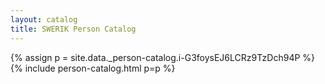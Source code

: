 ```yaml
---
layout: catalog
title: SWERIK Person Catalog
---
```

{% assign p = site.data._person-catalog.i-G3foysEJ6LCRz9TzDch94P %}
{% include person-catalog.html p=p %}

